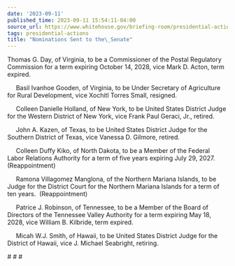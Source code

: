 ```yaml
---
date: '2023-09-11'
published_time: 2023-09-11 15:54:11-04:00
source_url: https://www.whitehouse.gov/briefing-room/presidential-actions/2023/09/11/nominations-sent-to-the-senate-119/
tags: presidential-actions
title: "Nominations Sent to the\_Senate"
---
```

 
Thomas G. Day, of Virginia, to be a Commissioner of the Postal
Regulatory Commission for a term expiring October 14, 2028, vice Mark D.
Acton, term expired.

     Basil Ivanhoe Gooden, of Virginia, to be Under Secretary of
Agriculture for Rural Development, vice Xochitl Torres Small, resigned.

     Colleen Danielle Holland, of New York, to be United States District
Judge for the Western District of New York, vice Frank Paul Geraci, Jr.,
retired.

     John A. Kazen, of Texas, to be United States District Judge for the
Southern District of Texas, vice Vanessa D. Gilmore, retired.

     Colleen Duffy Kiko, of North Dakota, to be a Member of the Federal
Labor Relations Authority for a term of five years expiring July 29,
2027.  (Reappointment)

     Ramona Villagomez Manglona, of the Northern Mariana Islands, to be
Judge for the District Court for the Northern Mariana Islands for a term
of ten years.  (Reappointment)

     Patrice J. Robinson, of Tennessee, to be a Member of the Board of
Directors of the Tennessee Valley Authority for a term expiring May 18,
2028, vice William B. Kilbride, term expired.

     Micah W.J. Smith, of Hawaii, to be United States District Judge for
the District of Hawaii, vice J. Michael Seabright, retiring.

\# \# \#
